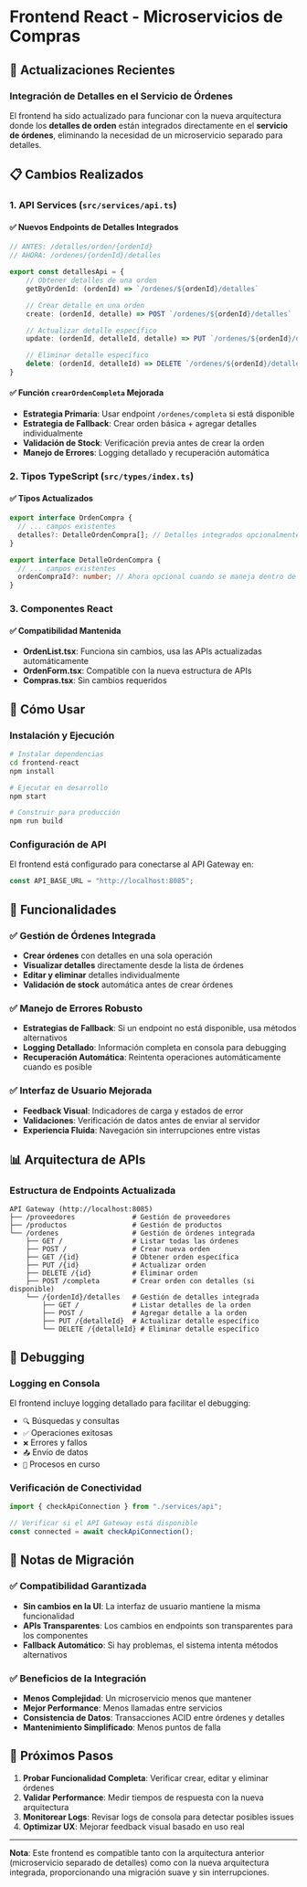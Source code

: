 # Frontend React - Microservicios de Compras

## 🔄 Actualizaciones Recientes

### Integración de Detalles en el Servicio de Órdenes

El frontend ha sido actualizado para funcionar con la nueva arquitectura donde los **detalles de orden** están integrados directamente en el **servicio de órdenes**, eliminando la necesidad de un microservicio separado para detalles.

## 📋 Cambios Realizados

### 1. **API Services (`src/services/api.ts`)**

#### ✅ Nuevos Endpoints de Detalles Integrados

```typescript
// ANTES: /detalles/orden/{ordenId}
// AHORA: /ordenes/{ordenId}/detalles

export const detallesApi = {
    // Obtener detalles de una orden
    getByOrdenId: (ordenId) => `/ordenes/${ordenId}/detalles`

    // Crear detalle en una orden
    create: (ordenId, detalle) => POST `/ordenes/${ordenId}/detalles`

    // Actualizar detalle específico
    update: (ordenId, detalleId, detalle) => PUT `/ordenes/${ordenId}/detalles/${detalleId}`

    // Eliminar detalle específico
    delete: (ordenId, detalleId) => DELETE `/ordenes/${ordenId}/detalles/${detalleId}`
}
```

#### ✅ Función `crearOrdenCompleta` Mejorada

- **Estrategia Primaria**: Usar endpoint `/ordenes/completa` si está disponible
- **Estrategia de Fallback**: Crear orden básica + agregar detalles individualmente
- **Validación de Stock**: Verificación previa antes de crear la orden
- **Manejo de Errores**: Logging detallado y recuperación automática

### 2. **Tipos TypeScript (`src/types/index.ts`)**

#### ✅ Tipos Actualizados

```typescript
export interface OrdenCompra {
  // ... campos existentes
  detalles?: DetalleOrdenCompra[]; // Detalles integrados opcionalmente
}

export interface DetalleOrdenCompra {
  // ... campos existentes
  ordenCompraId?: number; // Ahora opcional cuando se maneja dentro de la orden
}
```

### 3. **Componentes React**

#### ✅ Compatibilidad Mantenida

- **OrdenList.tsx**: Funciona sin cambios, usa las APIs actualizadas automáticamente
- **OrdenForm.tsx**: Compatible con la nueva estructura de APIs
- **Compras.tsx**: Sin cambios requeridos

## 🚀 Cómo Usar

### Instalación y Ejecución

```bash
# Instalar dependencias
cd frontend-react
npm install

# Ejecutar en desarrollo
npm start

# Construir para producción
npm run build
```

### Configuración de API

El frontend está configurado para conectarse al API Gateway en:

```typescript
const API_BASE_URL = "http://localhost:8085";
```

## 🔧 Funcionalidades

### ✅ Gestión de Órdenes Integrada

- **Crear órdenes** con detalles en una sola operación
- **Visualizar detalles** directamente desde la lista de órdenes
- **Editar y eliminar** detalles individualmente
- **Validación de stock** automática antes de crear órdenes

### ✅ Manejo de Errores Robusto

- **Estrategias de Fallback**: Si un endpoint no está disponible, usa métodos alternativos
- **Logging Detallado**: Información completa en consola para debugging
- **Recuperación Automática**: Reintenta operaciones automáticamente cuando es posible

### ✅ Interfaz de Usuario Mejorada

- **Feedback Visual**: Indicadores de carga y estados de error
- **Validaciones**: Verificación de datos antes de enviar al servidor
- **Experiencia Fluida**: Navegación sin interrupciones entre vistas

## 📊 Arquitectura de APIs

### Estructura de Endpoints Actualizada

```
API Gateway (http://localhost:8085)
├── /proveedores              # Gestión de proveedores
├── /productos                # Gestión de productos
└── /ordenes                  # Gestión de órdenes integrada
    ├── GET /                 # Listar todas las órdenes
    ├── POST /                # Crear nueva orden
    ├── GET /{id}             # Obtener orden específica
    ├── PUT /{id}             # Actualizar orden
    ├── DELETE /{id}          # Eliminar orden
    ├── POST /completa        # Crear orden con detalles (si disponible)
    └── /{ordenId}/detalles   # Gestión de detalles integrada
        ├── GET /             # Listar detalles de la orden
        ├── POST /            # Agregar detalle a la orden
        ├── PUT /{detalleId}  # Actualizar detalle específico
        └── DELETE /{detalleId} # Eliminar detalle específico
```

## 🐛 Debugging

### Logging en Consola

El frontend incluye logging detallado para facilitar el debugging:

- `🔍` Búsquedas y consultas
- `✅` Operaciones exitosas
- `❌` Errores y fallos
- `📤` Envío de datos
- `🔄` Procesos en curso

### Verificación de Conectividad

```typescript
import { checkApiConnection } from "./services/api";

// Verificar si el API Gateway está disponible
const connected = await checkApiConnection();
```

## 📝 Notas de Migración

### ✅ Compatibilidad Garantizada

- **Sin cambios en la UI**: La interfaz de usuario mantiene la misma funcionalidad
- **APIs Transparentes**: Los cambios en endpoints son transparentes para los componentes
- **Fallback Automático**: Si hay problemas, el sistema intenta métodos alternativos

### ✅ Beneficios de la Integración

- **Menos Complejidad**: Un microservicio menos que mantener
- **Mejor Performance**: Menos llamadas entre servicios
- **Consistencia de Datos**: Transacciones ACID entre órdenes y detalles
- **Mantenimiento Simplificado**: Menos puntos de falla

## 🔮 Próximos Pasos

1. **Probar Funcionalidad Completa**: Verificar crear, editar y eliminar órdenes
2. **Validar Performance**: Medir tiempos de respuesta con la nueva arquitectura
3. **Monitorear Logs**: Revisar logs de consola para detectar posibles issues
4. **Optimizar UX**: Mejorar feedback visual basado en uso real

---

**Nota**: Este frontend es compatible tanto con la arquitectura anterior (microservicio separado de detalles) como con la nueva arquitectura integrada, proporcionando una migración suave y sin interrupciones.
